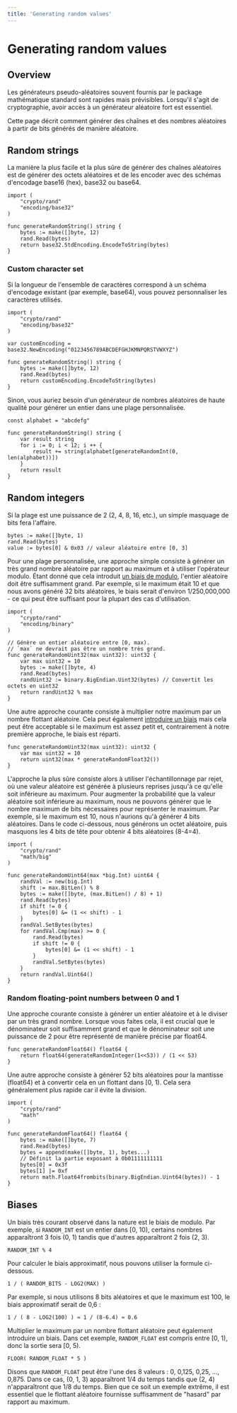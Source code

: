 ```yaml
---
title: 'Generating random values'
---
```


# Generating random values

## Overview

Les générateurs pseudo-aléatoires souvent fournis par le package mathématique standard sont rapides mais prévisibles. Lorsqu'il s'agit de cryptographie, avoir accès à un générateur aléatoire fort est essentiel.

Cette page décrit comment générer des chaînes et des nombres aléatoires à partir de bits générés de manière aléatoire.

## Random strings

La manière la plus facile et la plus sûre de générer des chaînes aléatoires est de générer des octets aléatoires et de les encoder avec des schémas d'encodage base16 (hex), base32 ou base64.

<!-- go -->

```untype
import (
	"crypto/rand"
	"encoding/base32"
)

func generateRandomString() string {
	bytes := make([]byte, 12)
	rand.Read(bytes)
	return base32.StdEncoding.EncodeToString(bytes)
}
```

### Custom character set

Si la longueur de l'ensemble de caractères correspond à un schéma d'encodage existant (par exemple, base64), vous pouvez personnaliser les caractères utilisés.

<!-- go -->

```untype
import (
	"crypto/rand"
	"encoding/base32"
)

var customEncoding = base32.NewEncoding("0123456789ABCDEFGHJKMNPQRSTVWXYZ")

func generateRandomString() string {
	bytes := make([]byte, 12)
	rand.Read(bytes)
	return customEncoding.EncodeToString(bytes)
}
```

Sinon, vous auriez besoin d'un générateur de nombres aléatoires de haute qualité pour générer un entier dans une plage personnalisée.

<!-- go -->

```untype
const alphabet = "abcdefg"

func generateRandomString() string {
	var result string
	for i := 0; i < 12; i ++ {
		result += string(alphabet[generateRandomInt(0, len(alphabet))])
	}
	return result
}
```

## Random integers

Si la plage est une puissance de 2 (2, 4, 8, 16, etc.), un simple masquage de bits fera l'affaire.

<!-- go -->

```untype
bytes := make([]byte, 1)
rand.Read(bytes)
value := bytes[0] & 0x03 // valeur aléatoire entre [0, 3]
```

Pour une plage personnalisée, une approche simple consiste à générer un très grand nombre aléatoire par rapport au maximum et à utiliser l'opérateur modulo. Étant donné que cela introduit [un biais de modulo](#biais), l'entier aléatoire doit être suffisamment grand. Par exemple, si le maximum était 10 et que nous avons généré 32 bits aléatoires, le biais serait d'environ 1/250,000,000 - ce qui peut être suffisant pour la plupart des cas d'utilisation.

<!-- go -->

```untype
import (
	"crypto/rand"
	"encoding/binary"
)

// Génère un entier aléatoire entre [0, max).
// `max` ne devrait pas être un nombre très grand.
func generateRandomUint32(max uint32): uint32 {
	var max uint32 = 10
	bytes := make([]byte, 4)
	rand.Read(bytes)
	randUint32 := binary.BigEndian.Uint32(bytes) // Convertit les octets en uint32
	return randUint32 % max
}
```

Une autre approche courante consiste à multiplier notre maximum par un nombre flottant aléatoire. Cela peut également [introduire un biais](#biases) mais cela peut être acceptable si le maximum est assez petit et, contrairement à notre première approche, le biais est réparti.

<!-- go -->

```untype
func generateRandomUint32(max uint32): uint32 {
	var max uint32 = 10
	return uint32(max * generateRandomFloat32())
}
```

L'approche la plus sûre consiste alors à utiliser l'échantillonnage par rejet, où une valeur aléatoire est générée à plusieurs reprises jusqu'à ce qu'elle soit inférieure au maximum. Pour augmenter la probabilité que la valeur aléatoire soit inférieure au maximum, nous ne pouvons générer que le nombre maximum de bits nécessaires pour représenter le maximum. Par exemple, si le maximum est 10, nous n'aurions qu'à générer 4 bits aléatoires. Dans le code ci-dessous, nous générons un octet aléatoire, puis masquons les 4 bits de tête pour obtenir 4 bits aléatoires (8-4=4).

<!-- go -->

```untype
import (
	"crypto/rand"
	"math/big"
)

func generateRandomUint64(max *big.Int) uint64 {
	randVal := new(big.Int)
	shift := max.BitLen() % 8
	bytes := make([]byte, (max.BitLen() / 8) + 1)
	rand.Read(bytes)
	if shift != 0 {
		bytes[0] &= (1 << shift) - 1
	}
	randVal.SetBytes(bytes)
	for randVal.Cmp(max) >= 0 {
		rand.Read(bytes)
		if shift != 0 {
			bytes[0] &= (1 << shift) - 1
		}
		randVal.SetBytes(bytes)
	}
	return randVal.Uint64()
}
```

### Random floating-point numbers between 0 and 1

Une approche courante consiste à générer un entier aléatoire et à le diviser par un très grand nombre. Lorsque vous faites cela, il est crucial que le dénominateur soit suffisamment grand et que le dénominateur soit une puissance de 2 pour être représenté de manière précise par float64.

<!-- go -->

```untype
func generateRandomFloat64() float64 {
	return float64(generateRandomInteger(1<<53)) / (1 << 53)
}
```

Une autre approche consiste à générer 52 bits aléatoires pour la mantisse (float64) et à convertir cela en un flottant dans [0, 1). Cela sera généralement plus rapide car il évite la division.

<!-- go -->

```untype
import (
	"crypto/rand"
	"math"
)

func generateRandomFloat64() float64 {
	bytes := make([]byte, 7)
	rand.Read(bytes)
	bytes = append(make([]byte, 1), bytes...)
	// Définit la partie exposant à 0b01111111111
	bytes[0] = 0x3f
	bytes[1] |= 0xf
	return math.Float64frombits(binary.BigEndian.Uint64(bytes)) - 1
}
```

## Biases

Un biais très courant observé dans la nature est le biais de modulo. Par exemple, si `RANDOM_INT` est un entier dans [0, 10), certains nombres apparaîtront 3 fois (0, 1) tandis que d'autres apparaîtront 2 fois (2, 3).

```untype
RANDOM_INT % 4
```

Pour calculer le biais approximatif, nous pouvons utiliser la formule ci-dessous.

```untype
1 / ( RANDOM_BITS - LOG2(MAX) )
```

Par exemple, si nous utilisons 8 bits aléatoires et que le maximum est 100, le biais approximatif serait de 0,6 :

```untype
1 / ( 8 - LOG2(100) ) ≈ 1 / (8-6.4) ≈ 0.6
```

Multiplier le maximum par un nombre flottant aléatoire peut également introduire un biais. Dans cet exemple, `RANDOM_FLOAT` est compris entre [0, 1), donc la sortie sera [0, 5).

```untype
FLOOR( RANDOM_FLOAT * 5 )
```

Disons que `RANDOM_FLOAT` peut être l'une des 8 valeurs : 0, 0,125, 0,25, ..., 0,875. Dans ce cas, (0, 1, 3) apparaîtront 1/4 du temps tandis que (2, 4) n'apparaîtront que 1/8 du temps. Bien que ce soit un exemple extrême, il est essentiel que le flottant aléatoire fournisse suffisamment de "hasard" par rapport au maximum.
